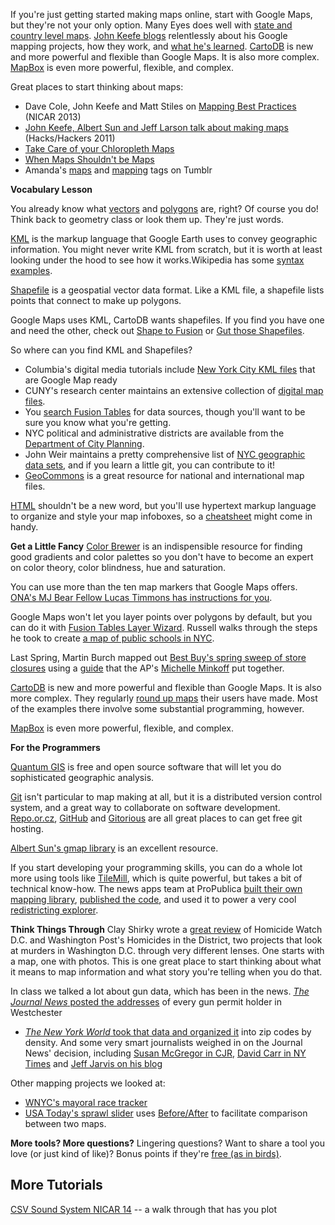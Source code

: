 If you're just getting started making maps online, start with Google Maps, but they're not your only option. Many Eyes does well with [state and country level maps](http://www-958.ibm.com/software/data/cognos/manyeyes/page/US_State_Map.html). [John Keefe blogs](http://johnkeefe.net/) relentlessly about his Google mapping projects, how they work, and [what he's learned](http://thingsivelearned.posterous.com/). [CartoDB](http://cartodb.com/) is new and more powerful and flexible than Google Maps. It is also more complex. [MapBox](http://mapbox.com/) is even more powerful, flexible, and complex.

Great places to start thinking about maps:

+ Dave Cole, John Keefe and Matt Stiles on [Mapping Best Practices](https://docs.google.com/presentation/d/1CA9R42cy4wjzIIWlyd0FMWvyW7BqsrzOGLQBgkwsy1Q/edit?pli=1#slide=id.p) (NICAR 2013)
+ [John Keefe, Albert Sun and Jeff Larson talk about making maps](http://hackshackers.com/blog/2011/11/06/how-we-made-our-maps/) (Hacks/Hackers 2011)
+ [Take Care of your Chloropleth Maps](http://vis4.net/blog/posts/choropleth-maps/)
+ [When Maps Shouldn't be Maps](http://www.ericson.net/content/2011/10/when-maps-shouldnt-be-maps/)
+ Amanda's [maps](http://jour72312.tumblr.com/tagged/maps) and [mapping](http://jour72312.tumblr.com/tagged/mapping) tags on Tumblr
<!--more-->
**Vocabulary Lesson**

You already know what [vectors](http://en.wiktionary.org/wiki/vector) and [polygons](http://en.wiktionary.org/wiki/polygon) are, right? Of course you do! Think back to geometry class or look them up. They're just words.

[KML](http://en.wikipedia.org/wiki/Kml) is the markup language that Google Earth uses to convey geographic information. You might never write KML from scratch, but it is worth at least looking under the hood to see how it works.Wikipedia has some [syntax examples](http://en.wikipedia.org/wiki/Kml). 

[Shapefile](http://en.wikipedia.org/wiki/Shapefile) is a geospatial vector data format. Like a KML file, a shapefile lists points that connect to make up polygons.

Google Maps uses KML, CartoDB wants shapefiles. If you find you have one and need the other, check out [Shape to Fusion](http://www.shpescape.com/) or [Gut those Shapefiles](http://gut.sfgeo.org/).

So where can you find KML and Shapefiles? 

+ Columbia's digital media tutorials include [New York City KML files](http://digitaltutorials.jrn.columbia.edu/?p=1217) that are Google Map ready
+ CUNY's research center maintains an extensive collection of [digital map files](http://researchcenter.journalism.cuny.edu/digital-maps-database/). 
+ You [search Fusion Tables](http://www.google.com/fusiontables/search) for data sources, though you'll want to be sure you know what you're getting. 
+ NYC political and administrative districts are available from the [Department of City Planning](http://www.nyc.gov/html/dcp/html/bytes/dwndistricts.shtml).
+ John Weir maintains a pretty comprehensive list of [NYC geographic data sets](https://github.com/jweir/nyc-gov-data/blob/master/data/nyc_data_sets.markdown), and if you learn a little git, you can contribute to it!
+ [GeoCommons](http://geocommons.com/) is a great resource for national and international map files.

[HTML](http://www.webmonkey.com/2010/02/html_cheatsheet/) shouldn't be a new word, but you'll use hypertext markup language to organize and style your map infoboxes, so a [cheatsheet](http://www.simplehtmlguide.com/cheatsheet.php) might come in handy.

**Get a Little Fancy**
[Color Brewer](http://colorbrewer2.org/) is an indispensible resource for finding good gradients and color palettes so you don't have to become an expert on color theory, color blindness, hue and saturation.

You can use more than the ten map markers that Google Maps offers. [ONA's MJ Bear Fellow Lucas Timmons has instructions for you](http://journalists.org/2012/03/29/expanding-the-map-markers-in-google-fusion-tables/).

Google Maps won't let you layer points over polygons by default, but you can do it with [Fusion Tables Layer Wizard](http://fusion-tables-api-samples.googlecode.com/svn/trunk/FusionTablesLayerWizard/src/index.html). Russell walks through the steps he took to create [ a map of public schools in NYC](http://datadrivenjournalism.2012.journalism.cuny.edu/new-york-public-school-ell/).

Last Spring, Martin Burch mapped out [Best Buy's spring sweep of store closures](http://datajournalism.2012.journalism.cuny.edu/2012/04/22/yellow-tag-sale-best-buy-to-close-50-stores/) using a [guide](http://michelleminkoff.com/2011/08/21/how-to-combine-multiple-fusion-tables-into-one-map/) that the AP's [Michelle Minkoff](http://michelleminkoff.com/) put together. 


[CartoDB](http://cartodb.com/) is new and more powerful and flexible than Google Maps. It is also more complex. They regularly [round up maps](http://blog.cartodb.com/post/30997218852/a-round-up-of-maps-build-by-cartodb-users) their users have made. Most of the examples there involve some substantial programming, however.

[MapBox](http://mapbox.com/) is even more powerful, flexible, and complex.

**For the Programmers**

[Quantum GIS](http://www.qgis.org/) is free and open source software that will let you do sophisticated geographic analysis. 

[Git](http://en.wikipedia.org/wiki/Git_%28software%29) isn't particular to map making at all, but it is a distributed version control system, and a great way to collaborate on software development. [Repo.or.cz](http://repo.or.cz/), [GitHub](https://github.com/) and [Gitorious](http://gitorious.com/) are all great places to can get free git hosting.

[Albert Sun's gmap library](https://github.com/albertsun/gmap-features) is an excellent resource.

If you start developing your programming skills, you can do a whole lot more using tools like [TileMill](http://mapbox.com/tilemill/), which is quite powerful, but takes a bit of technical know-how. The news apps team at ProPublica [built their own mapping library](http://www.propublica.org/nerds/item/introducing-simple-tiles-our-new-mapping-library), [published the code](http://propublica.github.com/simple-tiles/), and used it to power a very cool [redistricting explorer](http://projects.propublica.org/redistricting-maps/mcnerney).

**Think Things Through**
Clay Shirky wrote a [great review](http://jour72312.tumblr.com/post/44547848210) of Homicide Watch D.C. and Washington Post's Homicides in the District, two projects that look at murders in Washington D.C. through very different lenses. One starts with a map, one with photos. This is one great place to start thinking about what it means to map information and what story you're telling when you do that.

In class we talked a lot about gun data, which has been in the news. [*The Journal News* posted the addresses](http://www.lohud.com/interactive/article/20121223/NEWS01/121221011/Map-Where-gun-permits-your-neighborhood-) of every gun permit holder in Westchester
+ [*The New York World* took that data and organized it](http://www.thenewyorkworld.com/2013/01/15/gun-data/) into zip codes by density. And some very smart journalists weighed in on the Journal News' decision, including [Susan McGregor in CJR](http://www.cjr.org/behind_the_news/susan_mcgregor_on_gun_permit_d.php?page=all), [David Carr in NY Times](http://www.nytimes.com/2013/01/14/business/media/guns-maps-and-disturbing-data.html) and [Jeff Jarvis on his blog](http://buzzmachine.com/2013/01/14/public-is-public-except-in-journalism/)

Other mapping projects we looked at:
+ [WNYC's mayoral race tracker](http://project.wnyc.org/elections/mayor-tracker/index.html)
+ [USA Today's sprawl slider](http://usatoday30.usatoday.com/news/nation/story/2012-04-05/sprawl-census-urban/54007292/1) uses [Before/After](http://www.catchmyfame.com/catchmyfame-jquery-plugins/jquery-beforeafter-plugin/) to facilitate comparison between two maps.

**More tools? More questions?**
Lingering questions? Want to share a tool you love (or just kind of like)? Bonus points if they're [free (as in birds)](http://www.fsf.org/).

## More Tutorials
[CSV Sound System NICAR 14](https://github.com/csvsoundsystem/nicar-cartodb-postgis) -- a walk through that has you plot 
